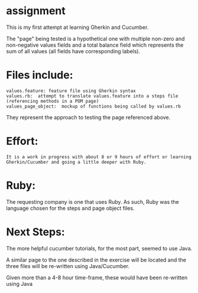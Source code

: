 # assignment
This is my first attempt at learning Gherkin and Cucumber.

The "page" being tested is a hypothetical one with multiple non-zero and non-negative values fields and a total balance field which represents the sum of all values (all fields have corresponding labels).

# Files include:
    values.feature: feature file using Gherkin syntax
    values.rb:  attempt to translate values.feature into a steps file (referencing methods in a POM page)
    values_page_object:  mockup of functions being called by values.rb
They represent the approach to testing the page referenced above.


# Effort:
    It is a work in progress with about 8 or 9 hours of effort or learning Gherkin/Cucumber and going a little deeper with Ruby.
    
# Ruby:
The requesting company is one that uses Ruby.  As such, Ruby was the language chosen for the steps and page object files.

# Next Steps:
  The more helpful cucumber tutorials, for the most part, seemed to use Java.
  
  A similar page to the one described in the exercise will be located and the three files will be re-written using Java/Cucumber.  
  
  Given more than a 4-8 hour time-frame, these would have been re-written using Java
  
 


    
    
